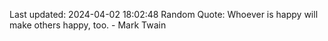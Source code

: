 Last updated: 2024-04-02 18:02:48
Random Quote: Whoever is happy will make others happy, too. - Mark Twain
